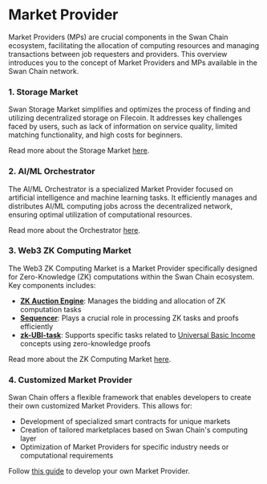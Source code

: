 # Market Provider

Market Providers (MPs) are crucial components in the Swan Chain ecosystem, facilitating the allocation of computing resources and managing transactions between job requesters and providers. This overview introduces you to the concept of Market Providers and MPs available in the Swan Chain network.

### 1. Storage Market

Swan Storage Market simplifies and optimizes the process of finding and utilizing decentralized storage on Filecoin. It addresses key challenges faced by users, such as lack of information on service quality, limited matching functionality, and high costs for beginners.

Read more about the Storage Market [here](storage-market.md).

### 2. AI/ML Orchestrator

The AI/ML Orchestrator is a specialized Market Provider focused on artificial intelligence and machine learning tasks. It efficiently manages and distributes AI/ML computing jobs across the decentralized network, ensuring optimal utilization of computational resources.&#x20;

Read more about the Orchestrator [here](ai-ml-orchestrator/).

### 3. Web3 ZK Computing Market

The Web3 ZK Computing Market is a Market Provider specifically designed for Zero-Knowledge (ZK) computations within the Swan Chain ecosystem. Key components includes:

* [**ZK Auction Engine**](web3-zk-computing-market/zk-auction-engine.md): Manages the bidding and allocation of ZK computation tasks
* [**Sequencer**](web3-zk-computing-market/sequencer.md): Plays a crucial role in processing ZK tasks and proofs efficiently
* [**zk-UBI-task**](web3-zk-computing-market/contribute-zk-ubi-task/): Supports specific tasks related to [Universal Basic Income](../../core-concepts/token/swan-universal-basic-income-ubi/) concepts using zero-knowledge proofs

Read more about the ZK Computing Market [here](https://docs.swanchain.io/bulders/market-provider/web3-zk-computing-market).

### 4. Customized Market Provider

Swan Chain offers a flexible framework that enables developers to create their own customized Market Providers. This allows for:

* Development of specialized smart contracts for unique markets
* Creation of tailored marketplaces based on Swan Chain's computing layer
* Optimization of Market Providers for specific industry needs or computational requirements

Follow [this guide](customized-market-provider.md) to develop your own Market Provider.
